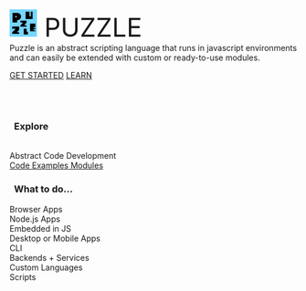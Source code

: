 
<div class="leto-text-xxl leto-mt-xl leto-mb leto-text-darker-grey" style="font-size:45px">
    <img src="puzzle-invert.png" style="width: 48px;"> PUZZLE
</div>
<div class="leto-text-xxl leto-mt-xl leto-mb leto-text-darker-grey">
    Puzzle is an abstract scripting language that runs in javascript environments and can easily be extended with custom or ready-to-use modules.
</div>

<a href="#GETSTARTED.md" class="leto-button">GET STARTED</a>
<a href="#LANGUAGE.md" class="leto-button leto-border-none">LEARN</a>

<br>
<br>

### &nbsp; Explore

<div class="leto-group">
	<div class="leto-card">
		<br>
		Abstract Code Development
	</div>
	<a href="#EXAMPLES.md" class="leto-card">
		<i class="leto-text-lg leto-m fa fa-code"></i>
		Code Examples
	</a>
	<a href="https://puzzlelang.org/modules" class="leto-card">
		<i class="leto-text-lg leto-m fa fa-box"></i>
		Modules
	</a>
</div>

### &nbsp; What to do...

<div class="leto-group">
	<div class="leto-card">
		<i class="leto-text-lg leto-m fa fa-globe"></i>
		Browser Apps
	</div>
	<div class="leto-card">
		<i class="leto-text-lg leto-m fab fa-node-js"></i>
		Node.js Apps
	</div>
	<div class="leto-card">
		<i class="leto-text-lg leto-m fab fa-js"></i>
		Embedded in JS
	</div>
	<div class="leto-card">
		<i class="leto-text-lg leto-m fas fa-mobile"></i>
		Desktop or Mobile Apps
	</div>
</div>
<div class="leto-group">
	<div class="leto-card">
		<i class="leto-text-lg leto-m fa fa-terminal"></i>
		CLI
	</div>
	<div class="leto-card">
		<i class="leto-text-lg leto-m fa fa-server"></i>
		Backends + Services
	</div>
	<div class="leto-card">
		<i class="leto-text-lg leto-m fas fa-code"></i>
		Custom Languages
	</div>
	<div class="leto-card">
		<i class="leto-text-lg leto-m fa fa-robot"></i>
		Scripts
	</div>
</div>